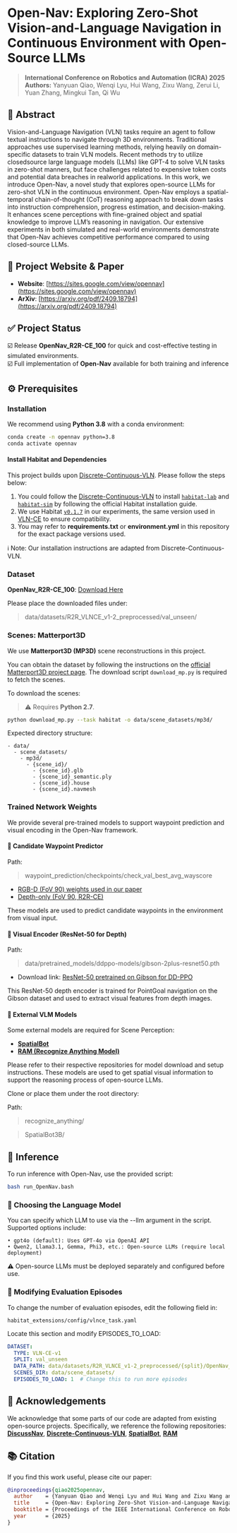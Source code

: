 # Open-Nav: Exploring Zero-Shot Vision-and-Language Navigation in Continuous Environment with Open-Source LLMs

> **International Conference on Robotics and Automation (ICRA) 2025**  
> **Authors:** Yanyuan Qiao, Wenqi Lyu, Hui Wang, Zixu Wang, Zerui Li, Yuan Zhang, Mingkui Tan, Qi Wu

## 🧠 Abstract

Vision-and-Language Navigation (VLN) tasks require an agent to follow textual instructions to navigate through 3D environments. Traditional approaches use supervised learning methods, relying heavily on domain-specific datasets to train VLN models. Recent methods try to utilize closedsource large language models (LLMs) like GPT-4 to solve VLN tasks in zero-shot manners, but face challenges related to expensive token costs and potential data breaches in realworld applications. In this work, we introduce Open-Nav, a novel study that explores open-source LLMs for zero-shot VLN in the continuous environment. Open-Nav employs a spatial-temporal chain-of-thought (CoT) reasoning approach to break down tasks into instruction comprehension, progress estimation, and decision-making. It enhances scene perceptions with fine-grained object and spatial knowledge to improve LLM’s reasoning in navigation. Our extensive experiments in both simulated and real-world environments demonstrate that Open-Nav achieves competitive performance compared to using closed-source LLMs.

## 📄 Project Website & Paper

- **Website**: [https://sites.google.com/view/opennav](https://sites.google.com/view/opennav)
- **ArXiv**: [https://arxiv.org/pdf/2409.18794](https://arxiv.org/pdf/2409.18794)


## ✅ Project Status

☑️ Release **OpenNav_R2R-CE_100** for quick and cost-effective testing in simulated environments.  
☑️ Full implementation of **Open-Nav** available for both training and inference

## ⚙️ Prerequisites
### Installation

We recommend using **Python 3.8** with a conda environment:

```bash
conda create -n opennav python=3.8
conda activate opennav
```

#### Install Habitat and Dependencies
This project builds upon [Discrete-Continuous-VLN](https://github.com/YicongHong/Discrete-Continuous-VLN). Please follow the steps below:

1. You could follow the [Discrete-Continuous-VLN](https://github.com/YicongHong/Discrete-Continuous-VLN) to install [`habitat-lab`](https://github.com/facebookresearch/habitat-lab) and [`habitat-sim`](https://github.com/facebookresearch/habitat-sim) by following the official Habitat installation guide.
2. We use Habitat [`v0.1.7`](https://github.com/facebookresearch/habitat-lab/releases/tag/v0.1.7) in our experiments, the same version used in [VLN-CE](https://github.com/jacobkrantz/VLN-CE) to ensure compatibility.
3. You may refer to **requirements.txt** or **environment.yml** in this repository for the exact package versions used.

ℹ️ Note: Our installation instructions are adapted from Discrete-Continuous-VLN.

### Dataset

**OpenNav_R2R-CE_100**: [Download Here](https://drive.google.com/file/d/1SfrPWqCIiivwduCYPMe-Za1wOt4eU6G9/view?usp=sharing)


Please place the downloaded files under: 

> data/datasets/R2R_VLNCE_v1-2_preprocessed/val_unseen/


### Scenes: Matterport3D

We use **Matterport3D (MP3D)** scene reconstructions in this project.

You can obtain the dataset by following the instructions on the [official Matterport3D project page](https://niessner.github.io/Matterport/). The download script `download_mp.py` is required to fetch the scenes.

To download the scenes:

> ⚠️ Requires **Python 2.7**.

```bash
python download_mp.py --task habitat -o data/scene_datasets/mp3d/
```

Expected directory structure:
```
- data/
  - scene_datasets/
    - mp3d/
      - {scene_id}/
        - {scene_id}.glb
        - {scene_id}_semantic.ply
        - {scene_id}.house
        - {scene_id}.navmesh
```

### Trained Network Weights

We provide several pre-trained models to support waypoint prediction and visual encoding in the Open-Nav framework.

#### 📍 Candidate Waypoint Predictor

Path: 
> waypoint_prediction/checkpoints/check_val_best_avg_wayscore

- [RGB-D (FoV 90) weights used in our paper](https://drive.google.com/file/d/16Vk3ummmyLvpQr16TzBL-iwZNlrELOdk/view?usp=sharing)
- [Depth-only (FoV 90, R2R-CE)](https://drive.google.com/file/d/1goXbgLP2om9LsEQZ5XvB0UpGK4A5SGJC/view?usp=sharing)

These models are used to predict candidate waypoints in the environment from visual input.


#### 🧠 Visual Encoder (ResNet-50 for Depth)

Path:
> data/pretrained_models/ddppo-models/gibson-2plus-resnet50.pth

- Download link: [ResNet-50 pretrained on Gibson for DD-PPO](https://zenodo.org/record/6634113/files/gibson-2plus-resnet50.pth)

This ResNet-50 depth encoder is trained for PointGoal navigation on the Gibson dataset and used to extract visual features from depth images.

#### 🤖 External VLM Models

Some external models are required for Scene Perception:

- [**SpatialBot**](https://github.com/BAAI-DCAI/SpatialBot)
- [**RAM (Recognize Anything Model)**](https://github.com/xinyu1205/recognize-anything)

Please refer to their respective repositories for model download and setup instructions. These models are used to get spatial visual information to support the reasoning process of open-source LLMs.

Clone or place them under the root directory:

Path: 
> recognize_anything/

> SpatialBot3B/


## 🚀 Inference

To run inference with Open-Nav, use the provided script:

```bash
bash run_OpenNav.bash
```

### 🔧 Choosing the Language Model
You can specify which LLM to use via the --llm argument in the script. Supported options include:

	• gpt4o (default): Uses GPT-4o via OpenAI API
	• Qwen2, Llama3.1, Gemma, Phi3, etc.: Open-source LLMs (require local deployment)

⚠️ Open-source LLMs must be deployed separately and configured before use.


### 📐 Modifying Evaluation Episodes
To change the number of evaluation episodes, edit the following field in:
```
habitat_extensions/config/vlnce_task.yaml
```
Locate this section and modify EPISODES_TO_LOAD:

```yaml
DATASET:
  TYPE: VLN-CE-v1
  SPLIT: val_unseen
  DATA_PATH: data/datasets/R2R_VLNCE_v1-2_preprocessed/{split}/OpenNav_R2R-CE_100_bertidx.json.gz
  SCENES_DIR: data/scene_datasets/
  EPISODES_TO_LOAD: 1  # Change this to run more episodes
```


## 🙏 Acknowledgements

We acknowledge that some parts of our code are adapted from existing open-source projects. Specifically, we reference the following repositories: **[DiscussNav](https://github.com/LYX0501/DiscussNav)**, **[Discrete-Continuous-VLN](https://github.com/YicongHong/Discrete-Continuous-VLN)**, **[SpatialBot](https://github.com/BAAI-DCAI/SpatialBot)**, **[RAM](https://github.com/xinyu1205/recognize-anything)**


## 📚 Citation

If you find this work useful, please cite our paper:

```bibtex
@inproceedings{qiao2025opennav,
  author    = {Yanyuan Qiao and Wenqi Lyu and Hui Wang and Zixu Wang and Zerui Li and Yuan Zhang and Mingkui Tan and Qi Wu},
  title     = {Open-Nav: Exploring Zero-Shot Vision-and-Language Navigation in Continuous Environment with Open-Source LLMs},
  booktitle = {Proceedings of the IEEE International Conference on Robotics and Automation (ICRA)},
  year      = {2025}
}
```
